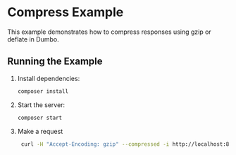 # Compress Example

This example demonstrates how to compress responses using gzip or deflate in Dumbo.

## Running the Example

1. Install dependencies:

   ```bash
   composer install
   ```

2. Start the server:

   ```bash
   composer start
   ```

3. Make a request

   ```bash
    curl -H "Accept-Encoding: gzip" --compressed -i http://localhost:8000
   ```
